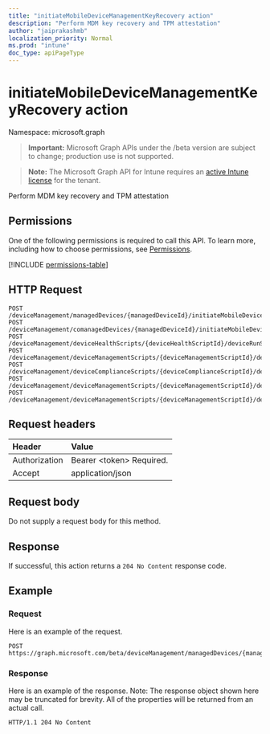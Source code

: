 ```yaml
---
title: "initiateMobileDeviceManagementKeyRecovery action"
description: "Perform MDM key recovery and TPM attestation"
author: "jaiprakashmb"
localization_priority: Normal
ms.prod: "intune"
doc_type: apiPageType
---
```


# initiateMobileDeviceManagementKeyRecovery action

Namespace: microsoft.graph

> **Important:** Microsoft Graph APIs under the /beta version are subject to change; production use is not supported.

> **Note:** The Microsoft Graph API for Intune requires an [active Intune license](https://go.microsoft.com/fwlink/?linkid=839381) for the tenant.

Perform MDM key recovery and TPM attestation

## Permissions
One of the following permissions is required to call this API. To learn more, including how to choose permissions, see [Permissions](/graph/permissions-reference).

<!-- { "blockType": "permissions", "name": "intune_devices_manageddevice_initiatemobiledevicemanagementkeyrecovery" } -->
[!INCLUDE [permissions-table](../includes/permissions/intune-devices-manageddevice-initiatemobiledevicemanagementkeyrecovery-permissions.md)]

## HTTP Request
<!-- {
  "blockType": "ignored"
}
-->
``` http
POST /deviceManagement/managedDevices/{managedDeviceId}/initiateMobileDeviceManagementKeyRecovery
POST /deviceManagement/comanagedDevices/{managedDeviceId}/initiateMobileDeviceManagementKeyRecovery
POST /deviceManagement/deviceHealthScripts/{deviceHealthScriptId}/deviceRunStates/{deviceHealthScriptDeviceStateId}/managedDevice/initiateMobileDeviceManagementKeyRecovery
POST /deviceManagement/deviceManagementScripts/{deviceManagementScriptId}/deviceRunStates/{deviceManagementScriptDeviceStateId}/managedDevice/initiateMobileDeviceManagementKeyRecovery
POST /deviceManagement/deviceComplianceScripts/{deviceComplianceScriptId}/deviceRunStates/{deviceComplianceScriptDeviceStateId}/managedDevice/initiateMobileDeviceManagementKeyRecovery
POST /deviceManagement/deviceManagementScripts/{deviceManagementScriptId}/deviceRunStates/{deviceManagementScriptDeviceStateId}/managedDevice/users/{userId}/managedDevices/{managedDeviceId}/initiateMobileDeviceManagementKeyRecovery
POST /deviceManagement/deviceManagementScripts/{deviceManagementScriptId}/deviceRunStates/{deviceManagementScriptDeviceStateId}/managedDevice/detectedApps/{detectedAppId}/managedDevices/{managedDeviceId}/initiateMobileDeviceManagementKeyRecovery
```

## Request headers
|Header|Value|
|:---|:---|
|Authorization|Bearer &lt;token&gt; Required.|
|Accept|application/json|

## Request body
Do not supply a request body for this method.

## Response
If successful, this action returns a `204 No Content` response code.

## Example

### Request
Here is an example of the request.
``` http
POST https://graph.microsoft.com/beta/deviceManagement/managedDevices/{managedDeviceId}/initiateMobileDeviceManagementKeyRecovery
```

### Response
Here is an example of the response. Note: The response object shown here may be truncated for brevity. All of the properties will be returned from an actual call.
``` http
HTTP/1.1 204 No Content
```
